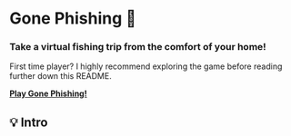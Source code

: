 # Gone Phishing 🎣
### Take a virtual fishing trip from the comfort of your home!
First time player? I highly recommend exploring the game before reading further down this README.  
  
**<a href="https://budget-flights-cap1.glitch.me">Play Gone Phishing!</a>**

## 💡 Intro
